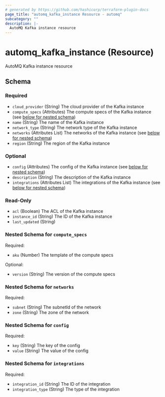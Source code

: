```yaml
---
# generated by https://github.com/hashicorp/terraform-plugin-docs
page_title: "automq_kafka_instance Resource - automq"
subcategory: ""
description: |-
  AutoMQ Kafka instance resource
---
```


# automq_kafka_instance (Resource)

AutoMQ Kafka instance resource



<!-- schema generated by tfplugindocs -->
## Schema

### Required

- `cloud_provider` (String) The cloud provider of the Kafka instance
- `compute_specs` (Attributes) The compute specs of the Kafka instance (see [below for nested schema](#nestedatt--compute_specs))
- `name` (String) The name of the Kafka instance
- `network_type` (String) The network type of the Kafka instance
- `networks` (Attributes List) The networks of the Kafka instance (see [below for nested schema](#nestedatt--networks))
- `region` (String) The region of the Kafka instance

### Optional

- `config` (Attributes) The config of the Kafka instance (see [below for nested schema](#nestedatt--config))
- `description` (String) The description of the Kafka instance
- `integrations` (Attributes List) The integrations of the Kafka instance (see [below for nested schema](#nestedatt--integrations))

### Read-Only

- `acl` (Boolean) The ACL of the Kafka instance
- `instance_id` (String) The ID of the Kafka instance
- `last_updated` (String)

<a id="nestedatt--compute_specs"></a>
### Nested Schema for `compute_specs`

Required:

- `aku` (Number) The template of the compute specs

Optional:

- `version` (String) The version of the compute specs


<a id="nestedatt--networks"></a>
### Nested Schema for `networks`

Required:

- `subnet` (String) The subnetId of the network
- `zone` (String) The zone of the network


<a id="nestedatt--config"></a>
### Nested Schema for `config`

Required:

- `key` (String) The key of the config
- `value` (String) The value of the config


<a id="nestedatt--integrations"></a>
### Nested Schema for `integrations`

Required:

- `integration_id` (String) The ID of the integration
- `integration_type` (String) The type of the integration
